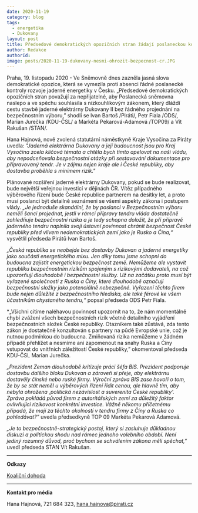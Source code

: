 ```yaml
---
date: 2020-11-19
category: blog
tags:
  - energetika
  - Dukovany
layout: post
title: Předsedové demokratických opozičních stran žádají poslaneckou kontrolu nad nízkouhlíkovým zákonem. Projekt Dukovany II nesmí ohrozit bezpečnost České republiky
author: Redakce
authorId:  
image: posts/2020-11-19-dukovany-nesmi-ohrozit-bezpecnost-cr.JPG
---
```


Praha, 19. listopadu 2020 - Ve Sněmovně dnes zazněla jasná slova demokratické opozice, která se vymezila proti absenci řádné poslanecké kontroly rozvoje jaderné energetiky v Česku. „Předsedové demokratických opozičních stran považují za nepřijatelné, aby Poslanecká sněmovna naslepo a ve spěchu souhlasila s nízkouhlíkovým zákonem, který dláždí cestu stavbě jaderné elektrárny Dukovany II bez řádného projednání na bezpečnostním výboru,” shodli se Ivan Bartoš /Piráti/, Petr Fiala /ODS/, Marian Jurečka /KDU-ČSL/ a Markéta Pekarová-Adamová /TOP09/ a Vít Rakušan /STAN/.

Hana Hajnová, nově zvolená statutární náměstkyně Kraje Vysočina za Piráty uvedla: *"Jaderná elektrárna Dukovany a její budoucnost jsou pro Kraj Vysočina zcela klíčová témata a chtěla bych tímto apelovat na naši vládu, aby nepodceňovala bezpečnostní otázky při sestavování dokumentace pro připravovaný tendr. Je v zájmu nejen kraje ale i České republiky, aby dostavba proběhla s minimem rizik."*

Plánované rozšíření jaderné elektrárny Dukovany, pokud se bude realizovat, bude největší veřejnou investicí v dějinách ČR. Vítěz případného výběrového řízení bude České republice partnerem na desítky let, a proto musí poslanci být detailně seznámeni se všemi aspekty zákona i postupem vlády. *„Je jednoduše skandální, že by poslanci v Bezpečnostním výboru neměli šanci projednat, jestli v rámci přípravy tendru vláda dostatečně zohledňuje bezpečnostní rizika a je tedy schopna doložit, že při přípravě jaderného tendru naplnila svoji ústavní povinnost chránit bezpečnost České republiky před vlivem nedemokratických zemí jako je Rusko a Čína,“* vysvětlil předseda Pirátů Ivan Bartoš.

*„Česká republika se neobejde bez dostavby Dukovan a jaderné energetiky jako součásti energetického mixu. Jen díky tomu jsme schopni do budoucna zajistit energetickou bezpečnost země. Nemůžeme ale vystavit republiku bezpečnostním rizikům spojeným s rizikovými dodavateli, na což upozorňují dlouhodobě i bezpečnostní služby. Už na začátku proto musí být vyřazené společnosti z Ruska a Číny, které dlouhodobě označují bezpečnostní složky jako potenciálně nebezpečné. Vyřazení těchto firem bude nejen důležité z bezpečnostního hlediska, ale také férové ke všem účastníkům chystaného tendru,“* popsal předseda ODS Petr Fiala.

*„Všichni cítíme naléhavou povinnost upozornit na to, že nám momentálně chybí zvážení všech bezpečnostních rizik včetně detailního vyjádření bezpečnostních složek České republiky. Otazníkem také zůstává, zda tento zákon je dostatečně konzultován s partnery na půdě Evropské unie, což je nutnou podmínkou do budoucna. Zmiňovaná rizika nemůžeme v žádném případě přehlížet a nesmíme ani zapomenout na snahy Ruska a Číny vstupovat do vnitřních záležitostí České republiky,” okomentoval předseda KDU-ČSL Marian Jurečka.

*„Prezident Zeman dlouhodobě kritizuje práci šéfa BIS. Prezident podporuje dostavbu dalšího bloku Dukovan a zároveň si přeje, aby elektrárnu dostavěly čínské nebo ruské firmy. Výroční zpráva BIS zase hovoří o tom, že by se stát neměl u výběrových řízení řídit cenou, ale hlavně tím, aby nebyla ohrožena ‚politická nezávislost a suverenita České republiky'. Zpráva pokládá původ firem z autoritářských zemí za důležitý faktor ovlivňující rizikovost konkrétní investice. Vážně někomu příčetnému připadá, že mají za těchto okolností v tendru firmy z Číny a Ruska co pohledávat?”* uvedla předsedkyně TOP 09 Markéta Pekarová Adamová.

*„Je to bezpečnostně-strategický postoj, který si zasluhuje důkladnou diskuzi a politickou shodu nad rámec jednoho volebního období. Není jediný rozumný důvod, proč bychom se schválením zákona měli spěchat,”* uvedl předseda STAN Vít Rakušan. 

---

**Odkazy**

[Koaliční dohoda](https://a.pirati.cz/vysocina/pdf/2020-krajska-koalicni-dohoda.pdf)
 
---

**Kontakt pro média**

Hana Hajnová, 721 684 323, <hana.hajnova@pirati.cz>
